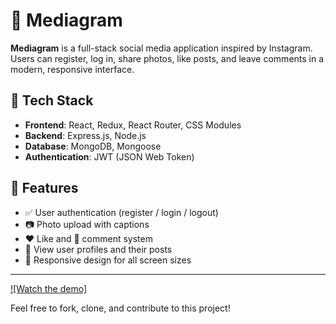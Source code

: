 # 📸 Mediagram

**Mediagram** is a full-stack social media application inspired by Instagram. Users can register, log in, share photos, like posts, and leave comments in a modern, responsive interface.

## 🔧 Tech Stack

- **Frontend**: React, Redux, React Router, CSS Modules
- **Backend**: Express.js, Node.js
- **Database**: MongoDB, Mongoose
- **Authentication**: JWT (JSON Web Token)

## 🚀 Features

- ✅ User authentication (register / login / logout)
- 📷 Photo upload with captions
- ❤️ Like and 💬 comment system
- 👤 View user profiles and their posts
- 📱 Responsive design for all screen sizes

---

[![Watch the demo]](https://youtu.be/PSCg71xIzC0)

Feel free to fork, clone, and contribute to this project!
